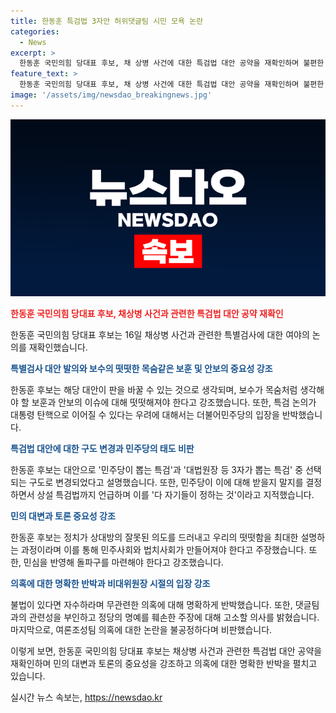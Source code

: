 ```yaml
---
title: 한동훈 특검법 3자안 허위댓글팀 시민 모욕 논란
categories:
  - News
excerpt: >
  한동훈 국민의힘 당대표 후보, 채 상병 사건에 대한 특검법 대안 공약을 재확인하며 불편한 진실규명을 위해 보수는 책임져야 한다고 강조했다. 또한, 특검법의 선택 과정이 공정하지 않다며 민주당의 정략과 불공정성을 비판했으며, 논란이 되는 댓글팀과의 연관성을 강력히 부인했다. 한 후보는 선택적 대화와 토론이 정치의 핵심이며, 객관적 사실과 공론화가 필요하다고 강조했다.
feature_text: >
  한동훈 국민의힘 당대표 후보, 채 상병 사건에 대한 특검법 대안 공약을 재확인하며 불편한 진실규명을 위해 보수는 책임져야 한다고 강조했다. 또한, 특검법의 선택 과정이 공정하지 않다며 민주당의 정략과 불공정성을 비판했으며, 논란이 되는 댓글팀과의 연관성을 강력히 부인했다. 한 후보는 선택적 대화와 토론이 정치의 핵심이며, 객관적 사실과 공론화가 필요하다고 강조했다.
image: '/assets/img/newsdao_breakingnews.jpg'
---
```


<p><img src="/assets/img/newsdao_breakingnews.jpg" alt="koreaapp 속보" /></p>

<p><b><span style="color: #ee2323;">한동훈 국민의힘 당대표 후보, 채상병 사건과 관련한 특검법 대안 공약 재확인</span></b></p>

<p>한동훈 국민의힘 당대표 후보는 16일 채상병 사건과 관련한 특별검사에 대한 여야의 논의를 재확인했습니다.</p>

<p><b><span style="color: #1a5490;">특별검사 대안 발의와 보수의 떳떳한 목숨같은 보훈 및 안보의 중요성 강조</span></b></p>

<p>한동훈 후보는 해당 대안이 판을 바꿀 수 있는 것으로 생각되며, 보수가 목숨처럼 생각해야 할 보훈과 안보의 이슈에 대해 떳떳해져야 한다고 강조했습니다. 또한, 특검 논의가 대통령 탄핵으로 이어질 수 있다는 우려에 대해서는 더불어민주당의 입장을 반박했습니다.</p>

<p><b><span style="color: #1a5490;">특검법 대안에 대한 구도 변경과 민주당의 태도 비판</span></b></p>

<p>한동훈 후보는 대안으로 '민주당이 뽑는 특검'과 '대법원장 등 3자가 뽑는 특검' 중 선택되는 구도로 변경되었다고 설명했습니다. 또한, 민주당이 이에 대해 받을지 말지를 결정하면서 상설 특검법까지 언급하며 이를 '다 자기들이 정하는 것'이라고 지적했습니다.</p>

<p><b><span style="color: #1a5490;">민의 대변과 토론 중요성 강조</span></b></p>

<p>한동훈 후보는 정치가 상대방의 잘못된 의도를 드러내고 우리의 떳떳함을 최대한 설명하는 과정이라며 이를 통해 민주사회와 법치사회가 만들어져야 한다고 주장했습니다. 또한, 민심을 반영해 돌파구를 마련해야 한다고 강조했습니다.</p>

<p><b><span style="color: #1a5490;">의혹에 대한 명확한 반박과 비대위원장 시절의 입장 강조</span></b></p>

<p>불법이 있다면 자수하라며 무관련한 의혹에 대해 명확하게 반박했습니다. 또한, 댓글팀과의 관련성을 부인하고 정당의 명예를 훼손한 주장에 대해 고소할 의사를 밝혔습니다. 마지막으로, 여론조성팀 의혹에 대한 논란을 불공정하다며 비판했습니다.</p>

<p>이렇게 보면, 한동훈 국민의힘 당대표 후보는 채상병 사건과 관련한 특검법 대안 공약을 재확인하며 민의 대변과 토론의 중요성을 강조하고 의혹에 대한 명확한 반박을 펼치고 있습니다.</p>
실시간 뉴스 속보는, <a href="https://newsdao.kr" rel="dofollow">https://newsdao.kr</a>



